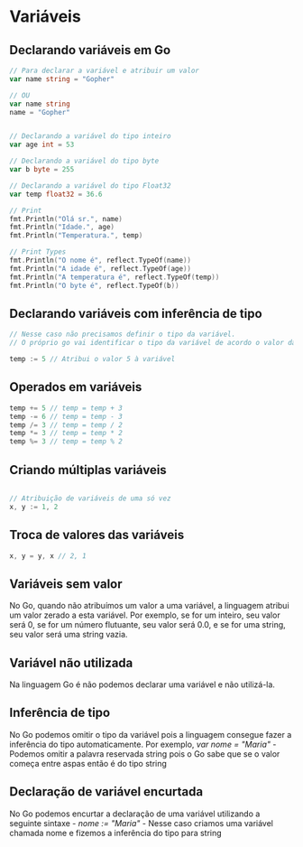 # Variáveis

## Declarando variáveis em Go
```go
// Para declarar a variável e atribuir um valor
var name string = "Gopher"

// OU
var name string
name = "Gopher"


// Declarando a variável do tipo inteiro
var age int = 53

// Declarando a variável do tipo byte
var b byte = 255

// Declarando a variável do tipo Float32
var temp float32 = 36.6

// Print
fmt.Println("Olá sr.", name)
fmt.Println("Idade.", age)
fmt.Println("Temperatura.", temp)

// Print Types
fmt.Println("O nome é", reflect.TypeOf(name))
fmt.Println("A idade é", reflect.TypeOf(age))
fmt.Println("A temperatura é", reflect.TypeOf(temp))
fmt.Println("O byte é", reflect.TypeOf(b))
```

## Declarando variáveis com inferência de tipo
```go
// Nesse caso não precisamos definir o tipo da variável.
// O próprio go vai identificar o tipo da variável de acordo o valor da mesma

temp := 5 // Atribui o valor 5 à variável
```

## Operados em variáveis
```go
temp += 5 // temp = temp + 3
temp -= 6 // temp = temp - 3
temp /= 3 // temp = temp / 2
temp *= 3 // temp = temp * 2
temp %= 3 // temp = temp % 2
```

## Criando múltiplas variáveis
```go

// Atribuição de variáveis de uma só vez
x, y := 1, 2
```

## Troca de valores das variáveis
```go
x, y = y, x // 2, 1
```

## Variáveis sem valor
No Go, quando não atribuímos um valor a uma variável, a linguagem atribui um valor zerado a esta variável.
Por exemplo, se for um inteiro, seu valor será 0, se for um número flutuante, seu valor será 0.0, e se for uma string, seu valor será uma string vazia.

## Variável não utilizada
Na linguagem Go é não podemos declarar uma variável e não utilizá-la.

## Inferência de tipo
No Go podemos omitir o tipo da variável pois a linguagem consegue fazer a inferência do tipo automaticamente.
Por exemplo, *var nome = "Maria"* - Podemos omitir a palavra reservada string pois o Go sabe que se o valor começa entre aspas então é do tipo string

## Declaração de variável encurtada
No Go podemos encurtar a declaração de uma variável utilizando a seguinte sintaxe - *nome := "Maria"* - Nesse caso criamos uma variável chamada nome e fizemos a inferência do tipo para string